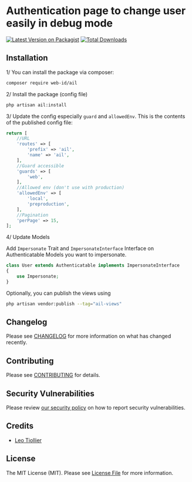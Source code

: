 # Authentication page to change user easily in debug mode

[![Latest Version on Packagist](https://img.shields.io/packagist/v/web-id/ail.svg?style=flat-square)](https://packagist.org/packages/web-id/ail)
[![Total Downloads](https://img.shields.io/packagist/dt/web-id/ail.svg?style=flat-square)](https://packagist.org/packages/web-id/ail)

## Installation

1/ You can install the package via composer:

```bash
composer require web-id/ail
```

2/ Install the package (config file)

```bash
php artisan ail:install
```

3/ Update the config especially `guard` and `allowedEnv`.
This is the contents of the published config file:

```php
return [
    //URL
    'routes' => [
        'prefix' => 'ail',
        'name' => 'ail',
    ],
    //Guard accessible
    'guards' => [
        'web',
    ],
    //Allowed env (don't use with production)
    'allowedEnv' => [
        'local',
        'preproduction',
    ],
    //Pagination
    'perPage' => 15,
];
```

4/ Update Models

Add `Impersonate` Trait and `ImpersonateInterface` Interface on Authenticatable Models you want to impersonate.

```php
class User extends Authenticatable implements ImpersonateInterface
{
    use Impersonate;
}
```

Optionally, you can publish the views using

```bash
php artisan vendor:publish --tag="ail-views"
```

## Changelog

Please see [CHANGELOG](CHANGELOG.md) for more information on what has changed recently.

## Contributing

Please see [CONTRIBUTING](CONTRIBUTING.md) for details.

## Security Vulnerabilities

Please review [our security policy](../../security/policy) on how to report security vulnerabilities.

## Credits

- [Leo Tiollier](https://github.com/web-id)

## License

The MIT License (MIT). Please see [License File](LICENSE.md) for more information.
